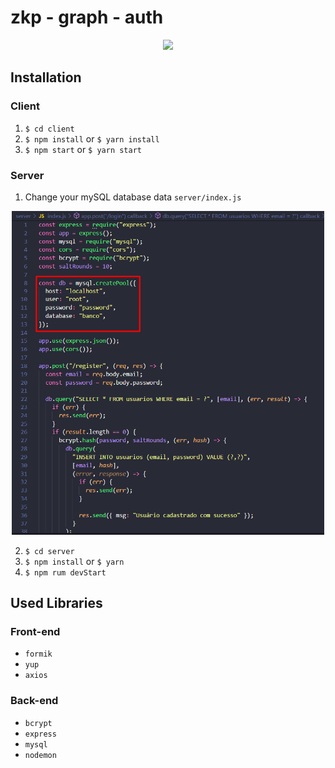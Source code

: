 # zkp - graph - auth

<p align="center">
  <img src="client/src/assets/to_readme/LoginAndRegisterGif.gif" width="600px">
</p>

## Installation

### Client

1. `$ cd client`
2. `$ npm install` or `$ yarn install`
3. `$ npm start` or `$ yarn start`

### Server

1. Change your mySQL database data `server/index.js`

  <p align="center">
    <img src="client/src/assets/to_readme/db.png" width="500px">
  </p>

2. `$ cd server`
3. `$ npm install` or `$ yarn`
4. `$ npm rum devStart`

## Used Libraries

### Front-end

- `formik`
- `yup`
- `axios`

### Back-end

- `bcrypt `
- `express`
- `mysql`
- `nodemon`
